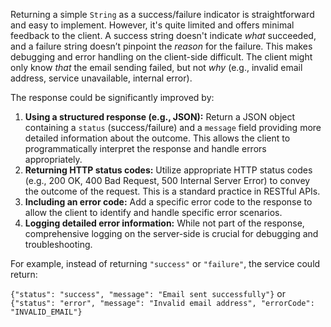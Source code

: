 Returning a simple `String` as a success/failure indicator is straightforward and easy to implement. However, it's quite limited and offers minimal feedback to the client. A success string doesn't indicate *what* succeeded, and a failure string doesn’t pinpoint the *reason* for the failure. This makes debugging and error handling on the client-side difficult. The client might only know *that* the email sending failed, but not *why* (e.g., invalid email address, service unavailable, internal error).

The response could be significantly improved by:

1.  **Using a structured response (e.g., JSON):** Return a JSON object containing a `status` (success/failure) and a `message` field providing more detailed information about the outcome.  This allows the client to programmatically interpret the response and handle errors appropriately.
2.  **Returning HTTP status codes:**  Utilize appropriate HTTP status codes (e.g., 200 OK, 400 Bad Request, 500 Internal Server Error) to convey the outcome of the request. This is a standard practice in RESTful APIs.
3.  **Including an error code:** Add a specific error code to the response to allow the client to identify and handle specific error scenarios.
4.  **Logging detailed error information:** While not part of the response, comprehensive logging on the server-side is crucial for debugging and troubleshooting.

For example, instead of returning `"success"` or `"failure"`, the service could return:

`{"status": "success", "message": "Email sent successfully"}`
or
`{"status": "error", "message": "Invalid email address", "errorCode": "INVALID_EMAIL"}`